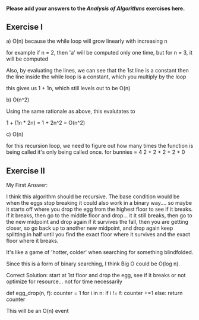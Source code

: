 #### Please add your answers to the ***Analysis of  Algorithms*** exercises here.

## Exercise I

a) O(n) because the while loop will grow linearly with increasing n

for example if n = 2, then 'a' will be computed only one time, but for n = 3, it will be computed

Also, by evaluating the lines, we can see that the 1st line is a constant
then the line inside the while loop is a constant, which you multiply by the loop

this gives us 1 + 1n, which still levels out to be O(n)

b) O(n^2)

Using the same rationale as above, this evalutates to

1 + (1n * 2n) = 1 + 2n^2 = O(n^2)

c) O(n)

for this recursion loop, we need to figure out how many times the function is being called
it's only being called once.
for bunnies = 4
2 + 2 + 2 + 2 + 0

## Exercise II
My First Answer:

I think this algorithm should be recursive.
The base condition would be when the eggs stop breaking
it could also work in a binary way.... so maybe it starts off where you drop the egg from the highest floor to see if it breaks.
if it breaks, then go to the middle floor and drop... it it still breaks, then go to the new midpoint and drop again
if it survives the fall, then you are getting closer, so go back up to another new midpoint, and drop again
keep splitting in half until you find the exact floor where it survives and the exact floor where it breaks.

It's like a game of 'hotter, colder' when searching for something blindfolded.

Since this is a form of binary searching, I think Big O could be O(log n).

Correct Solution:
start at 1st floor and drop the egg, see if it breaks or not
optimize for resource... not for time necessarily

def egg_drop(n, f):
	counter = 1
	for i in n:
		if i != f:
			counter +=1
		else:
			return counter

This will be an O(n) event